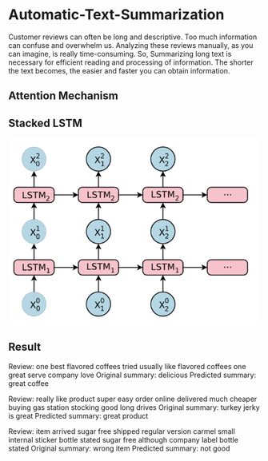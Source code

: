 # Automatic-Text-Summarization

Customer reviews can often be long and descriptive. Too much information can confuse and overwhelm us. Analyzing these reviews manually, as you can imagine, is really time-consuming. So, Summarizing long text is necessary for efficient reading and processing of information. The shorter the text becomes, the easier and faster you can obtain information.

## Attention Mechanism 



## Stacked LSTM 

![gg](https://github.com/viveksaip/Automatic-Text-Summarization/blob/main/images/slstm.png?raw=true)


## Result 

Review: one best flavored coffees tried usually like flavored coffees one great serve company love
Original summary: delicious 
Predicted summary: great coffee

Review: really like product super easy order online delivered much cheaper buying gas station stocking good long drives 
Original summary: turkey jerky is great
Predicted summary: great product

Review: item arrived sugar free shipped regular version carmel small internal sticker bottle stated sugar free although company label bottle stated 
Original summary: wrong item
Predicted summary: not good
